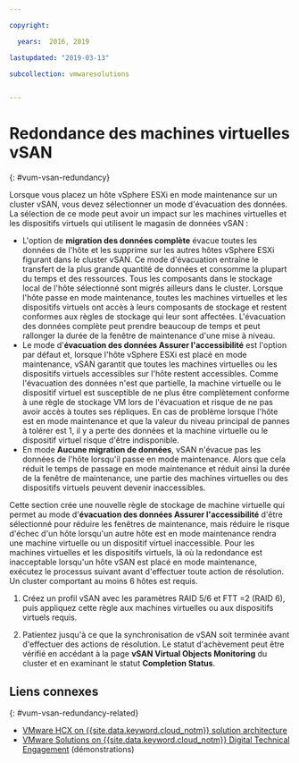 ```yaml
---

copyright:

  years:  2016, 2019

lastupdated: "2019-03-13"

subcollection: vmwaresolutions


---
```


# Redondance des machines virtuelles vSAN
{: #vum-vsan-redundancy}

Lorsque vous placez un hôte vSphere ESXi en mode maintenance sur un cluster vSAN, vous devez sélectionner un mode d'évacuation des données. La sélection de ce mode peut avoir un impact sur les machines virtuelles et les dispositifs virtuels qui utilisent le magasin de données vSAN :
* L'option de **migration des données complète** évacue toutes les données de l'hôte et les supprime sur les autres hôtes vSphere ESXi figurant dans le cluster vSAN. Ce mode d'évacuation entraîne le transfert de la plus grande quantité de données et consomme la plupart du temps et des ressources. Tous les composants dans le stockage local de l'hôte sélectionné sont migrés ailleurs dans le cluster. Lorsque l'hôte passe en mode maintenance, toutes les machines virtuelles et les dispositifs virtuels ont accès à leurs composants de stockage et restent conformes aux règles de stockage qui leur sont affectées. L'évacuation des données complète peut prendre beaucoup de temps et peut rallonger la durée de la fenêtre de maintenance d'une mise à niveau.
* Le mode d'**évacuation des données Assurer l'accessibilité** est l'option par défaut et, lorsque l'hôte vSphere ESXi est placé en mode maintenance, vSAN garantit que toutes les machines virtuelles ou les dispositifs virtuels accessibles sur l'hôte restent accessibles. Comme l'évacuation des données n'est que partielle, la machine virtuelle ou le dispositif virtuel est susceptible de ne plus être complètement conforme à une règle de stockage VM lors de l'évacuation et risque de ne pas avoir accès à toutes ses répliques. En cas de problème lorsque l'hôte est en mode maintenance et que la valeur du niveau principal de pannes à tolérer est 1, il y a perte des données et la machine virtuelle ou le dispositif virtuel risque d'être indisponible.
* En mode **Aucune migration de données**, vSAN n'évacue pas les données de l'hôte lorsqu'il passe en mode maintenance. Alors que cela réduit le temps de passage en mode maintenance et réduit ainsi la durée de la fenêtre de maintenance, une partie des machines virtuelles ou des dispositifs virtuels peuvent devenir inaccessibles.

Cette section crée une nouvelle règle de stockage de machine virtuelle qui permet au mode d'**évacuation des données Assurer l'accessibilité** d'être sélectionné pour réduire les fenêtres de maintenance, mais réduire le risque d'échec d'un hôte lorsqu'un autre hôte est en mode maintenance rendra une machine virtuelle ou un dispositif virtuel inaccessible. Pour les machines virtuelles et les dispositifs virtuels, là où la redondance est inacceptable lorsqu'un hôte vSAN est placé en mode maintenance, exécutez le processus suivant avant d'effectuer toute action de résolution. Un cluster comportant au moins 6 hôtes est requis.

1. Créez un profil vSAN avec les paramètres RAID 5/6 et FTT =2 (RAID 6), puis appliquez cette règle aux machines virtuelles ou aux dispositifs virtuels requis.

2. Patientez jusqu'à ce que la synchronisation de vSAN soit terminée avant d'effectuer des actions de résolution. Le statut d'achèvement peut être vérifié en accédant à la page **vSAN Virtual Objects Monitoring** du cluster et en examinant le statut **Completion Status**.

## Liens connexes
{: #vum-vsan-redundancy-related}

* [VMware HCX on {{site.data.keyword.cloud_notm}} solution architecture](/docs/services/vmwaresolutions/services?topic=vmware-solutions-hcx-archi-intro#hcx-archi-intro)
* [VMware Solutions on {{site.data.keyword.cloud_notm}} Digital Technical Engagement](https://ibm-dte.mybluemix.net/ibm-vmware) (démonstrations)
